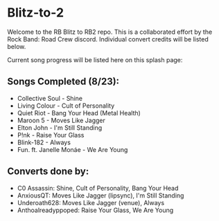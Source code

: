 # Blitz-to-2

Welcome to the RB Blitz to RB2 repo.
This is a collaborated effort by the Rock Band: Road Crew discord.
Individual convert credits will be listed below.

Current song progress will be listed here on this splash page:

## Songs Completed (8/23):
*  Collective Soul - Shine
*  Living Colour - Cult of Personality
*  Quiet Riot - Bang Your Head (Metal Health)
*  Maroon 5 - Moves Like Jagger
*  Elton John - I'm Still Standing
*  P!nk - Raise Your Glass
*  Blink-182 - Always
*  Fun. ft. Janelle Monáe - We Are Young

## Converts done by:
*  C0 Assassin: Shine, Cult of Personality, Bang Your Head
*  AnxiousQT: Moves Like Jagger (lipsync), I'm Still Standing
*  Underoath628: Moves Like Jagger (venue), Always
*  Anthoalreadyppoped: Raise Your Glass, We Are Young